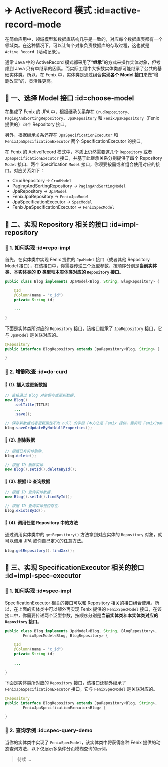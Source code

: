 # ✈️ ActiveRecord 模式 :id=active-record-mode

在简单应用中，领域模型和数据库结构几乎是一致的，对应每个数据库表都有一个领域类。在这种情况下，可以让每个对象负责数据库的存取过程，这也就是 `Active Record`（活动记录）。

通常 Java 中的 ActiveRecord 模式都采用了“**继承**”的方式来操作实体对象，但考虑到 Java 只有单继承的因素。而实际工程中大多数实体类都可能继承了公共的基础实体类。所以，在 Fenix 中，实体类是通过组合**实现各个 Model 接口**来做“增删改查”的，灵活性更高。

## 🍣 一、选择 Model 接口 :id=choose-model

在集成了 Fenix 的 JPA 中，根据继承关系存在 `CrudRepository`、`PagingAndSortingRepository`、`JpaRepository` 和 `FenixJpaRepository`（Fenix 提供的）四个 Repository 接口。

另外，根据继承关系还存在 `JpaSpecificationExecutor` 和 `FenixJpaSpecificationExecutor` 两个 SpecificationExecutor 的接口。

在 Fenix 的 ActiveRecord 模式中，本质上仍然需要这几个 `Repository` 或者 `JpaSpecificationExecutor` 接口，并基于此继承关系分别提供了四个 Repository `Model` 接口、两个 Specification `Model` 接口，你须要按需或者组合使用对应的接口。对应关系如下：

- CrudRepository -> `CrudModel`
- PagingAndSortingRepository -> `PagingAndSortingModel`
- JpaRepository -> `JpaModel`
- FenixJpaRepository -> `FenixJpaModel`
- JpaSpecificationExecutor -> `SpecModel`
- FenixJpaSpecificationExecutor -> `FenixSpecModel`

## 🍡 二、实现 Repository 相关的接口 :id=impl-repository

### 🧀 1. 如何实现 :id=repo-impl

首先，在实体类中实现 Fenix 提供的 `JpaModel` 接口（或者其他 Repository Model 接口），在该接口中，你需要传递三个泛型参数，按顺序分别是**当前实体类**、**本实体类的 ID 类型**和**本实体类对应的 `Repository` 接口**。

```java
public class Blog implements JpaModel<Blog, String, BlogRepository> {

    @Id
    @Column(name = "c_id")
    private String id;

    ...

}
```

下面是实体类所对应的 `Repository` 接口，该接口继承了 `JpaRepository` 接口，它与 `JpaModel` 是关联对应的。

```java
@Repository
public interface BlogRepository extends JpaRepository<Blog, String> {

}
```

### 🍕 2. 增删改查 :id=do-curd

#### 🍨 (1). 插入或更新数据

```java
// 直接通过 Blog 对象保存或更新数据.
new Blog()
    .setTitle(TITLE)
    ...
    .save(); 

// 保存新数据或者更新属性不为 null 的字段（本方法是 Fenix 提供，需实现 FenixJpaModel）
blog.saveOrUpdateByNotNullProperties();
```

#### 🍩 (2). 删除数据

```java
// 根据已有实体删除.
blog.delete();

// 根据 ID 删除实体.
new Blog().setId().deleteById();
```

#### 🎂 (3). 根据 ID 查询数据

```java
// 根据 ID 查询实体数据.
new Blog().setId().findById();

// 根据 ID 查询实体是否存在.
blog.existsById();
```

#### 🍰 (4). 调用任意 Repository 中的方法

通过调用实体类中的 `getRepository()` 方法拿到对应实体的 `Repository` 对象，就可以调用 JPA 或你自己定义的任意方法。

```java
blog.getRepository().findXxx();
```

## 🥩 三、实现 SpecificationExecutor 相关的接口 :id=impl-spec-executor

### 🍖 1. 如何实现 :id=spec-impl

SpecificationExecutor 相关的接口可以和 Repository 相关的接口组合使用。所以，在上面的实体类中可以额外再实现 Fenix 提供的 `FenixSpecModel` 接口，在该接口中，你需要传递两个泛型参数，按顺序分别是**当前实体类**和**本实体类对应的 `Repository` 接口**。

```java
public class Blog implements JpaModel<Blog, String, BlogRepository>,
        FenixSpecModel<Blog, BlogRepository> {

    @Id
    @Column(name = "c_id")
    private String id;

    ...

}
```

下面是实体类所对应的 `Repository` 接口，该接口还额外继承了 `FenixJpaSpecificationExecutor` 接口，它与 `FenixSpecModel` 是关联对应的。

```java
@Repository
public interface BlogRepository extends JpaRepository<Blog, String>,
        FenixJpaSpecificationExecutor<Blog> {

}
```

### 🍕 2. 查询示例 :id=spec-query-demo

当你的实体类中实现了 `FenixSpecModel`，该实体类中将获得各种 Fenix 提供的动态查询方法，以下仅展示多条件分页模糊查询的示例。

> 待续 ...
